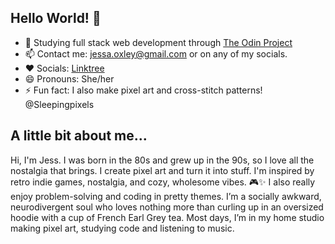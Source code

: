 ## Hello World! 👋
- 🌱 Studying full stack web development through [The Odin Project](https://www.theodinproject.com/)
- 📫 Contact me: jessa.oxley@gmail.com or on any of my socials.
- ❤️ Socials: [Linktree](https://linktr.ee/sleepingpixels)
- 😄 Pronouns: She/her
- ⚡ Fun fact: I also make pixel art and cross-stitch patterns! @Sleepingpixels

## A little bit about me...
Hi, I'm Jess. 
I was born in the 80s and grew up in the 90s, so I love all the nostalgia that brings.
I create pixel art and turn it into stuff. I'm inspired by retro indie games, nostalgia, and cozy, wholesome vibes. 🎮✨ 
I also really enjoy problem-solving and coding in pretty themes. 
I’m a socially awkward, neurodivergent soul who loves nothing more than curling up in an oversized hoodie with a cup of French Earl Grey tea. 
Most days, I’m in my home studio making pixel art, studying code and listening to music.

<!--
**roxire/Roxire** is a ✨ _special_ ✨ repository because its `README.md` (this file) appears on your GitHub profile.

Here are some ideas to get you started:

- 🔭 I’m currently working on ...
- 🌱 I’m currently on the roadmap to becoming a software developer.
- 👯 I’m looking to collaborate on ...
- 🤔 I’m looking for help with ...
- 💬 Ask me about ...
- 📫 How to reach me: You can contact me via any of my socials, or at jessa.oxley@gmail.com
- 😄 Pronouns: She/her
- ⚡ Fun fact: I also make pixel art! 
